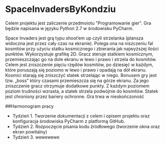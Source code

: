 # SpaceInvadersByKondziu

Celem projektu jest zaliczenie przedmoiotu "Programowanie gier". Gra będzie napisana w języku Python 2.7 w środowisku PyCharm.

Space Invaders jest grą typu shoot’em up czyli strzelanka (plansza widoczna jest przez cały czas na ekranie). Polega ona na niszczeniu fal kosmitów przy użyciu statku kosmicznego i zbierania jak najwyższej ilości punktów. Wykorzystuje grafikę 2D. Gracz steruje statkiem kosmicznym, przemieszczając go na dole ekranu w lewo i prawo i strzela do kosmitów. Celem jest zniszczenie pięciu rzędów kosmitów, po dziesięć w każdym, które poruszają się poziomo w lewo i prawo i opadają na dół ekranu. Kosmici starają się zniszczyć statek strzelając w niego. Bonusem  gry jest tzw. „boss”  który czasami przemieszcza się na górze ekranu. Za jego zniszczenie gracz otrzymuje dodatkowe punkty. Z każdym poziomem poziom trudności wzrasta, a statek strzela podwójnie do kosmitów. Statek jest chroniony przez bariery ochronne. Gra trwa w nieskończoność

##Harmonogram pracy
- Tydzień 1. Tworzenie dokumentacji z celem i opisem projektu oraz konfiguracja środowiska PyCharm z platformą GitHub.
- Tydzień 2. Rozpoczęcie pisania kodu źródłowego (tworzenie okna oraz ekran powitalny)
- Tydzień 3. wewewewe
